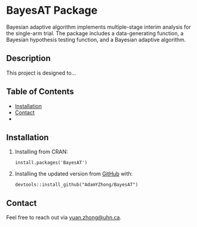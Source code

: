 # BayesAT Package
Bayesian adaptive algorithm implements multiple-stage interim analysis for the single-arm trial. The package includes a data-generating function, a Bayesian hypothesis testing function, and a Bayesian adaptive algorithm. 


## Description
This project is designed to...

## Table of Contents
- [Installation](#installation)
- [Contact](#contact)
- 
## Installation

1. Installing from CRAN:
   ```
   install.packages('BayesAT')
   ```
2. Installing the updated version from [GitHub](https://github.com/) with:
   ```
   devtools::install_github("AdamYZhong/BayesAT")
   ```

## Contact
Feel free to reach out via [yuan.zhong@uhn.ca](mailto:yuan.zhong@uhn.ca).
